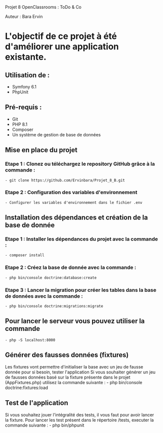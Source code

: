 Projet 8 OpenClassrooms : ToDo & Co

Auteur : Bara Ervin

# L'objectif de ce projet à été d'améliorer une application existante.

## Utilisation de : 
- Symfony 6.1
- PhpUnit
## Pré-requis :
- Git
- PHP 8.1
- Composer
- Un système de gestion de base de données

## Mise en place du projet

### Etape 1 : Clonez ou téléchargez le repository GitHub grâce à la commande :
    - git clone https://github.com/Ervinbara/Projet_8_B.git

### Etape 2 : Configuration des variables d'environnement
    - Configurer les variables d'environnement dans le fichier .env

## Installation des dépendances et création de la base de donnée

### Etape 1 : Installer les dépendances du projet avec la commande :
    - composer install
### Etape 2 : Créez la base de donnée avec la commande :
    - php bin/console doctrine:database:create
### Etape 3 : Lancer la migration pour créer les tables dans la base de données avec la commande :
    - php bin/console doctrine:migrations:migrate

## Pour lancer le serveur vous pouvez utiliser la commande
    - php -S localhost:8000

## Générer des fausses données (fixtures)

Les fixtures vont permettre d'initialiser la base avec un jeu de fausse donnée pour si besoin, tester l'application
Si vous souhaiter générer un jeu de fausses données basé sur la fixture présente dans le projet (AppFixtures.php) utilisez la commande suivante :
    - php bin/console doctrine:fixtures:load

## Test de l'application

Si vous souhaitez jouer l'intégralité des tests, il vous faut pour avoir lancer la fixture. 
Pour lancer les test présent dans le répertoire /tests, executer la commande suivante :
    - php bin/phpunit